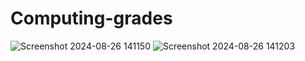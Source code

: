 # Computing-grades

![Screenshot 2024-08-26 141150](https://github.com/user-attachments/assets/a9075f30-56a8-4d71-be72-9cb602cd8b62)
![Screenshot 2024-08-26 141203](https://github.com/user-attachments/assets/64039e1d-97c4-496f-8a83-3195ff2df3ee)
